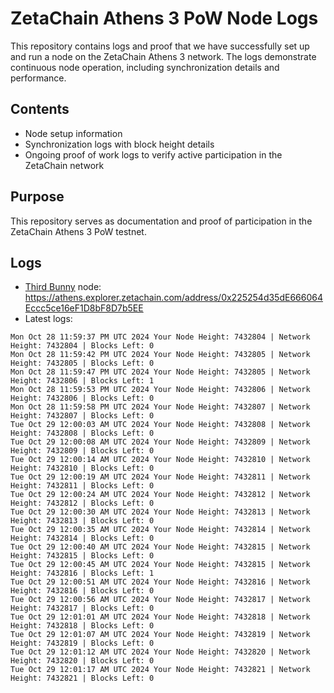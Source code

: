 # ZetaChain Athens 3 PoW Node Logs
This repository contains logs and proof that we have successfully set up and run a node on the ZetaChain Athens 3 network. The logs demonstrate continuous node operation, including synchronization details and performance.

## Contents
- Node setup information
- Synchronization logs with block height details
- Ongoing proof of work logs to verify active participation in the ZetaChain network

## Purpose
This repository serves as documentation and proof of participation in the ZetaChain Athens 3 PoW testnet.

## Logs

- [Third Bunny](https://thirdbunny.xyz/) node: https://athens.explorer.zetachain.com/address/0x225254d35dE666064Eccc5ce16eF1D8bF8D7b5EE
- Latest logs:
```
Mon Oct 28 11:59:37 PM UTC 2024 Your Node Height: 7432804 | Network Height: 7432804 | Blocks Left: 0
Mon Oct 28 11:59:42 PM UTC 2024 Your Node Height: 7432805 | Network Height: 7432805 | Blocks Left: 0
Mon Oct 28 11:59:47 PM UTC 2024 Your Node Height: 7432805 | Network Height: 7432806 | Blocks Left: 1
Mon Oct 28 11:59:53 PM UTC 2024 Your Node Height: 7432806 | Network Height: 7432806 | Blocks Left: 0
Mon Oct 28 11:59:58 PM UTC 2024 Your Node Height: 7432807 | Network Height: 7432807 | Blocks Left: 0
Tue Oct 29 12:00:03 AM UTC 2024 Your Node Height: 7432808 | Network Height: 7432808 | Blocks Left: 0
Tue Oct 29 12:00:08 AM UTC 2024 Your Node Height: 7432809 | Network Height: 7432809 | Blocks Left: 0
Tue Oct 29 12:00:14 AM UTC 2024 Your Node Height: 7432810 | Network Height: 7432810 | Blocks Left: 0
Tue Oct 29 12:00:19 AM UTC 2024 Your Node Height: 7432811 | Network Height: 7432811 | Blocks Left: 0
Tue Oct 29 12:00:24 AM UTC 2024 Your Node Height: 7432812 | Network Height: 7432812 | Blocks Left: 0
Tue Oct 29 12:00:30 AM UTC 2024 Your Node Height: 7432813 | Network Height: 7432813 | Blocks Left: 0
Tue Oct 29 12:00:35 AM UTC 2024 Your Node Height: 7432814 | Network Height: 7432814 | Blocks Left: 0
Tue Oct 29 12:00:40 AM UTC 2024 Your Node Height: 7432815 | Network Height: 7432815 | Blocks Left: 0
Tue Oct 29 12:00:45 AM UTC 2024 Your Node Height: 7432815 | Network Height: 7432816 | Blocks Left: 1
Tue Oct 29 12:00:51 AM UTC 2024 Your Node Height: 7432816 | Network Height: 7432816 | Blocks Left: 0
Tue Oct 29 12:00:56 AM UTC 2024 Your Node Height: 7432817 | Network Height: 7432817 | Blocks Left: 0
Tue Oct 29 12:01:01 AM UTC 2024 Your Node Height: 7432818 | Network Height: 7432818 | Blocks Left: 0
Tue Oct 29 12:01:07 AM UTC 2024 Your Node Height: 7432819 | Network Height: 7432819 | Blocks Left: 0
Tue Oct 29 12:01:12 AM UTC 2024 Your Node Height: 7432820 | Network Height: 7432820 | Blocks Left: 0
Tue Oct 29 12:01:17 AM UTC 2024 Your Node Height: 7432821 | Network Height: 7432821 | Blocks Left: 0
```
